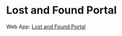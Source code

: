 # Lost and Found Portal


Web App: [Lost and Found Portal](lostandfoundportal-group7.azurewebsites.net)
